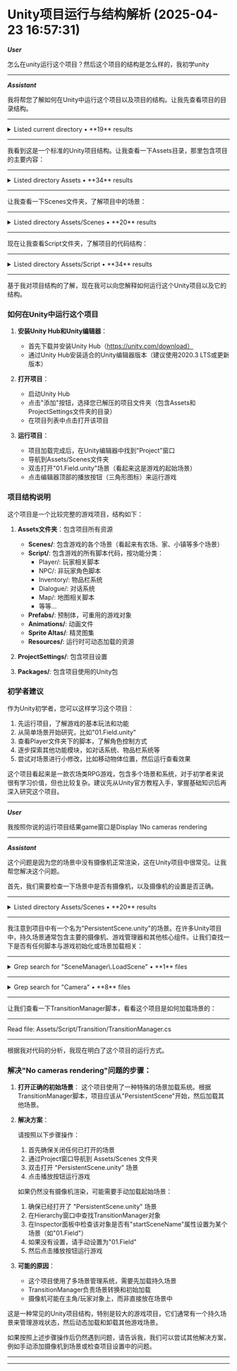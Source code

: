 <!-- Generated by SpecStory -->

# Unity项目运行与结构解析 (2025-04-23 16:57:31)

_**User**_

怎么在unity运行这个项目？然后这个项目的结构是怎么样的，我初学unity

---

_**Assistant**_

我将帮您了解如何在Unity中运行这个项目以及项目的结构。让我先查看项目的目录结构。

---

<details>
            <summary>Listed current directory • **19** results</summary>
        
| Name |
|-------|
| 📁 `.vs` |
| 📄 `UpgradeLog.htm` |
| 📁 `Temp` |
| 📁 `Logs` |
| 📁 `Assets` |
| 📁 `ProjectSettings` |
| 📁 `Library` |
| 📄 `Assembly-CSharp-Editor.csproj` |
| 📄 `Assembly-CSharp-firstpass.csproj` |
| 📄 `Assembly-CSharp.csproj` |
| 📄 `Graduation-project-of-Chengdu-University-of-Technology-main.sln` |
| 📁 `.specstory` |
| 📁 `Packages` |
| 📁 `UserSettings` |
| 📁 `UIElementsSchema` |
| 📁 `AStarDemo` |
| 📄 `ignore.conf` |
| 📄 `.vsconfig` |
| 📄 `.gitignore` |

</details>

---

我看到这是一个标准的Unity项目结构。让我查看一下Assets目录，那里包含项目的主要内容：

---

<details>
            <summary>Listed directory Assets • **34** results</summary>
        
| Name |
|-------|
| 📁 `Settings` |
| 📁 `Tilemaps` |
| 📁 `TextMesh Pro` |
| 📁 `Sprite Presets` |
| 📁 `Sprite Altas` |
| 📁 `Script` |
| 📁 `Scenes` |
| 📁 `Resources` |
| 📁 `Prefabs` |
| 📁 `Plugins` |
| 📁 `M Studio` |
| 📁 `GameData` |
| 📁 `Fonts` |
| 📁 `Fantasy Cursor Pack` |
| 📁 `Editor` |
| 📁 `Animators` |
| 📁 `Animations` |
| 📄 `Tilemaps.meta` |
| 📄 `TextMesh Pro.meta` |
| 📄 `Sprite Presets.meta` |
| 📄 `Sprite Altas.meta` |
| 📄 `Settings.meta` |
| 📄 `Script.meta` |
| 📄 `Scenes.meta` |
| 📄 `Resources.meta` |
| 📄 `Prefabs.meta` |
| 📄 `Plugins.meta` |
| 📄 `M Studio.meta` |
| 📄 `GameData.meta` |
| 📄 `Fonts.meta` |
| 📄 `Fantasy Cursor Pack.meta` |
| 📄 `Editor.meta` |
| 📄 `Animators.meta` |
| 📄 `Animations.meta` |

</details>

---

让我查看一下Scenes文件夹，了解项目中的场景：

---

<details>
            <summary>Listed directory Assets/Scenes • **20** results</summary>
        
| Name |
|-------|
| 📄 `UI.unity.meta` |
| 📄 `UI.unity` |
| 📄 `Template.unity.meta` |
| 📄 `Template.unity` |
| 📄 `PersistentScene.unity.meta` |
| 📄 `PersistentScene.unity` |
| 📄 `07.FreedomHouse.unity.meta` |
| 📄 `07.FreedomHouse.unity` |
| 📄 `06.TwilightForest.unity.meta` |
| 📄 `06.TwilightForest.unity` |
| 📄 `05.Farm.unity.meta` |
| 📄 `05.Farm.unity` |
| 📄 `04.SandBeach.unity.meta` |
| 📄 `04.SandBeach.unity` |
| 📄 `03.SmellTown.unity.meta` |
| 📄 `03.SmellTown.unity` |
| 📄 `02.Home.unity.meta` |
| 📄 `02.Home.unity` |
| 📄 `01.Field.unity.meta` |
| 📄 `01.Field.unity` |

</details>

---

现在让我查看Script文件夹，了解项目的代码结构：

---

<details>
            <summary>Listed directory Assets/Script • **34** results</summary>
        
| Name |
|-------|
| 📁 `Utilities` |
| 📁 `Transition` |
| 📁 `Timeline` |
| 📁 `Time` |
| 📁 `SaveLoad` |
| 📁 `Player` |
| 📁 `ObjectPool` |
| 📁 `NPC` |
| 📁 `Menu` |
| 📁 `Map` |
| 📁 `Light` |
| 📁 `Inventory` |
| 📁 `Dialogue` |
| 📁 `Cursor` |
| 📁 `Crop` |
| 📁 `Audio` |
| 📁 `AStar` |
| 📄 `Utilities.meta` |
| 📄 `Transition.meta` |
| 📄 `Timeline.meta` |
| 📄 `Time.meta` |
| 📄 `SaveLoad.meta` |
| 📄 `Player.meta` |
| 📄 `ObjectPool.meta` |
| 📄 `NPC.meta` |
| 📄 `Menu.meta` |
| 📄 `Map.meta` |
| 📄 `Light.meta` |
| 📄 `Inventory.meta` |
| 📄 `Dialogue.meta` |
| 📄 `Cursor.meta` |
| 📄 `Crop.meta` |
| 📄 `Audio.meta` |
| 📄 `AStar.meta` |

</details>

---

基于我对项目结构的了解，现在我可以向您解释如何运行这个Unity项目以及它的结构。

### 如何在Unity中运行这个项目

1. **安装Unity Hub和Unity编辑器**：
   - 首先下载并安装Unity Hub（https://unity.com/download）
   - 通过Unity Hub安装适合的Unity编辑器版本（建议使用2020.3 LTS或更新版本）

2. **打开项目**：
   - 启动Unity Hub
   - 点击"添加"按钮，选择您已解压的项目文件夹（包含Assets和ProjectSettings文件夹的目录）
   - 在项目列表中点击打开该项目

3. **运行项目**：
   - 项目加载完成后，在Unity编辑器中找到"Project"窗口
   - 导航到Assets/Scenes文件夹
   - 双击打开"01.Field.unity"场景（看起来这是游戏的起始场景）
   - 点击编辑器顶部的播放按钮（三角形图标）来运行游戏

### 项目结构说明

这个项目是一个比较完整的游戏项目，结构如下：

1. **Assets文件夹**：包含项目所有资源
   - **Scenes/**: 包含游戏的各个场景（看起来有农场、家、小镇等多个场景）
   - **Script/**: 包含游戏的所有脚本代码，按功能分类：
     - Player/: 玩家相关脚本
     - NPC/: 非玩家角色脚本
     - Inventory/: 物品栏系统
     - Dialogue/: 对话系统
     - Map/: 地图相关脚本
     - 等等...
   - **Prefabs/**: 预制体，可重用的游戏对象
   - **Animations/**: 动画文件
   - **Sprite Altas/**: 精灵图集
   - **Resources/**: 运行时可动态加载的资源

2. **ProjectSettings/**: 包含项目设置

3. **Packages/**: 包含项目使用的Unity包

### 初学者建议

作为Unity初学者，您可以这样学习这个项目：

1. 先运行项目，了解游戏的基本玩法和功能
2. 从简单场景开始研究，比如"01.Field.unity"
3. 查看Player文件夹下的脚本，了解角色控制方式
4. 逐步探索其他功能模块，如对话系统、物品栏系统等
5. 尝试对场景进行小修改，比如移动物体位置，然后运行查看效果

这个项目看起来是一款农场类RPG游戏，包含多个场景和系统，对于初学者来说很有学习价值，但也比较复杂。建议先从Unity官方教程入手，掌握基础知识后再深入研究这个项目。

---

_**User**_

我按照你说的运行项目结果game窗口是Display 1No cameras rendering

---

_**Assistant**_

这个问题是因为您的场景中没有摄像机正常渲染，这在Unity项目中很常见。让我帮您解决这个问题。

首先，我们需要检查一下场景中是否有摄像机，以及摄像机的设置是否正确。

---

<details>
            <summary>Listed directory Assets/Scenes • **20** results</summary>
        
| Name |
|-------|
| 📄 `UI.unity.meta` |
| 📄 `UI.unity` |
| 📄 `Template.unity.meta` |
| 📄 `Template.unity` |
| 📄 `PersistentScene.unity.meta` |
| 📄 `PersistentScene.unity` |
| 📄 `07.FreedomHouse.unity.meta` |
| 📄 `07.FreedomHouse.unity` |
| 📄 `06.TwilightForest.unity.meta` |
| 📄 `06.TwilightForest.unity` |
| 📄 `05.Farm.unity.meta` |
| 📄 `05.Farm.unity` |
| 📄 `04.SandBeach.unity.meta` |
| 📄 `04.SandBeach.unity` |
| 📄 `03.SmellTown.unity.meta` |
| 📄 `03.SmellTown.unity` |
| 📄 `02.Home.unity.meta` |
| 📄 `02.Home.unity` |
| 📄 `01.Field.unity.meta` |
| 📄 `01.Field.unity` |

</details>

---

我注意到项目中有一个名为"PersistentScene.unity"的场景。在许多Unity项目中，持久场景通常包含主要的摄像机、游戏管理器和其他核心组件。让我们查找一下是否有任何脚本与游戏初始化或场景加载相关：

---

<details>
            <summary>Grep search for "SceneManager\.LoadScene" • **1** files</summary>
        
| File | Line | Match |
|------|------|-------|
| `file:///d%3A/Project/2025/Graduation-project-of-Chengdu-University-of-Technology-main/Assets/Script/Transition/TransitionManager.cs` | L18 | `SceneManager.LoadScene("UI", LoadSceneMode.Additive);` |
| `file:///d%3A/Project/2025/Graduation-project-of-Chengdu-University-of-Technology-main/Assets/Script/Transition/TransitionManager.cs` | L79 | `yield return SceneManager.LoadSceneAsync(sceneName, LoadSceneMode.Additive);//�첽����(���صĳ�����,���ص�ģʽ:����)��ʱֻ�Ǽ����˳�������û�м���` |

</details>

---

<details>
            <summary>Grep search for "Camera" • **8** files</summary>
        
| File | Line | Match |
|------|------|-------|
| `file:///d%3A/Project/2025/Graduation-project-of-Chengdu-University-of-Technology-main/Assets/TextMesh%20Pro/Examples%20%26%20Extras/Scripts/TMP_TextSelector_B.cs` | L24 | `private Camera m_Camera;` |
| `file:///d%3A/Project/2025/Graduation-project-of-Chengdu-University-of-Technology-main/Assets/TextMesh%20Pro/Examples%20%26%20Extras/Scripts/TMP_TextSelector_B.cs` | L43 | `// Get a reference to the camera if Canvas Render Mode is not ScreenSpace Overlay.` |
| `file:///d%3A/Project/2025/Graduation-project-of-Chengdu-University-of-Technology-main/Assets/TextMesh%20Pro/Examples%20%26%20Extras/Scripts/TMP_TextSelector_B.cs` | L45 | `m_Camera = null;` |
| `file:///d%3A/Project/2025/Graduation-project-of-Chengdu-University-of-Technology-main/Assets/TextMesh%20Pro/Examples%20%26%20Extras/Scripts/TMP_TextSelector_B.cs` | L47 | `m_Camera = m_Canvas.worldCamera;` |
| `file:///d%3A/Project/2025/Graduation-project-of-Chengdu-University-of-Technology-main/Assets/TextMesh%20Pro/Examples%20%26%20Extras/Scripts/TMP_TextSelector_B.cs` | L86 | `int charIndex = TMP_TextUtilities.FindIntersectingCharacter(m_TextMeshPro, Input.mousePosition, m_Camera, true);` |
| `file:///d%3A/Project/2025/Graduation-project-of-Chengdu-University-of-Technology-main/Assets/TextMesh%20Pro/Examples%20%26%20Extras/Scripts/TMP_TextSelector_B.cs` | L168 | `int wordIndex = TMP_TextUtilities.FindIntersectingWord(m_TextMeshPro, Input.mousePosition, m_Camera);` |
| `file:///d%3A/Project/2025/Graduation-project-of-Chengdu-University-of-Technology-main/Assets/TextMesh%20Pro/Examples%20%26%20Extras/Scripts/TMP_TextSelector_B.cs` | L241 | `int linkIndex = TMP_TextUtilities.FindIntersectingLink(m_TextMeshPro, Input.mousePosition, m_Camera);` |
| `file:///d%3A/Project/2025/Graduation-project-of-Chengdu-University-of-Technology-main/Assets/TextMesh%20Pro/Examples%20%26%20Extras/Scripts/TMP_TextSelector_B.cs` | L260 | `RectTransformUtility.ScreenPointToWorldPointInRectangle(m_TextMeshPro.rectTransform, Input.mousePosition, m_Camera, out worldPointInRectangle);` |
| `file:///d%3A/Project/2025/Graduation-project-of-Chengdu-University-of-Technology-main/Assets/TextMesh%20Pro/Examples%20%26%20Extras/Scripts/TMP_TextSelector_B.cs` | L313 | `int charIndex = TMP_TextUtilities.FindIntersectingCharacter(m_TextMeshPro, Input.mousePosition, m_Camera, true);` |
| `file:///d%3A/Project/2025/Graduation-project-of-Chengdu-University-of-Technology-main/Assets/TextMesh%20Pro/Examples%20%26%20Extras/Scripts/TMP_TextSelector_B.cs` | L338 | `int wordIndex = TMP_TextUtilities.FindIntersectingWord(m_TextMeshPro, Input.mousePosition, m_Camera);` |
| `file:///d%3A/Project/2025/Graduation-project-of-Chengdu-University-of-Technology-main/Assets/TextMesh%20Pro/Examples%20%26%20Extras/Scripts/TMP_TextSelector_B.cs` | L398 | `int linkIndex = TMP_TextUtilities.FindIntersectingLink(m_TextMeshPro, Input.mousePosition, m_Camera);` |
| `file:///d%3A/Project/2025/Graduation-project-of-Chengdu-University-of-Technology-main/Assets/TextMesh%20Pro/Examples%20%26%20Extras/Scripts/TMP_TextSelector_A.cs` | L12 | `private Camera m_Camera;` |
| `file:///d%3A/Project/2025/Graduation-project-of-Chengdu-University-of-Technology-main/Assets/TextMesh%20Pro/Examples%20%26%20Extras/Scripts/TMP_TextSelector_A.cs` | L22 | `m_Camera = Camera.main;` |
| `file:///d%3A/Project/2025/Graduation-project-of-Chengdu-University-of-Technology-main/Assets/TextMesh%20Pro/Examples%20%26%20Extras/Scripts/TMP_TextSelector_A.cs` | L33 | `if (TMP_TextUtilities.IsIntersectingRectTransform(m_TextMeshPro.rectTransform, Input.mousePosition, Camera.main))` |
| `file:///d%3A/Project/2025/Graduation-project-of-Chengdu-University-of-Technology-main/Assets/TextMesh%20Pro/Examples%20%26%20Extras/Scripts/TMP_TextSelector_A.cs` | L41 | `int charIndex = TMP_TextUtilities.FindIntersectingCharacter(m_TextMeshPro, Input.mousePosition, Camera.main, true);` |
| `file:///d%3A/Project/2025/Graduation-project-of-Chengdu-University-of-Technology-main/Assets/TextMesh%20Pro/Examples%20%26%20Extras/Scripts/TMP_TextSelector_A.cs` | L68 | `int linkIndex = TMP_TextUtilities.FindIntersectingLink(m_TextMeshPro, Input.mousePosition, m_Camera);` |
| `file:///d%3A/Project/2025/Graduation-project-of-Chengdu-University-of-Technology-main/Assets/TextMesh%20Pro/Examples%20%26%20Extras/Scripts/TMP_TextSelector_A.cs` | L89 | `RectTransformUtility.ScreenPointToWorldPointInRectangle(m_TextMeshPro.rectTransform, Input.mousePosition, m_Camera, out worldPointInRectangle);` |
| `file:///d%3A/Project/2025/Graduation-project-of-Chengdu-University-of-Technology-main/Assets/TextMesh%20Pro/Examples%20%26%20Extras/Scripts/TMP_TextSelector_A.cs` | L110 | `int wordIndex = TMP_TextUtilities.FindIntersectingWord(m_TextMeshPro, Input.mousePosition, Camera.main);` |
| `file:///d%3A/Project/2025/Graduation-project-of-Chengdu-University-of-Technology-main/Assets/TextMesh%20Pro/Examples%20%26%20Extras/Scripts/TMP_TextSelector_A.cs` | L118 | `wordPOS = Camera.main.WorldToScreenPoint(wordPOS);` |
| `file:///d%3A/Project/2025/Graduation-project-of-Chengdu-University-of-Technology-main/Assets/TextMesh%20Pro/Examples%20%26%20Extras/Scripts/TMP_TextInfoDebugTool.cs` | L639 | `var cam = Camera.current;` |
| `file:///d%3A/Project/2025/Graduation-project-of-Chengdu-University-of-Technology-main/Assets/TextMesh%20Pro/Examples%20%26%20Extras/Scripts/TMP_TextEventHandler.cs` | L90 | `private Camera m_Camera;` |
| `file:///d%3A/Project/2025/Graduation-project-of-Chengdu-University-of-Technology-main/Assets/TextMesh%20Pro/Examples%20%26%20Extras/Scripts/TMP_TextEventHandler.cs` | L103 | `// Get a reference to the camera rendering the text taking into consideration the text component type.` |
| `file:///d%3A/Project/2025/Graduation-project-of-Chengdu-University-of-Technology-main/Assets/TextMesh%20Pro/Examples%20%26%20Extras/Scripts/TMP_TextEventHandler.cs` | L110 | `m_Camera = null;` |
| `file:///d%3A/Project/2025/Graduation-project-of-Chengdu-University-of-Technology-main/Assets/TextMesh%20Pro/Examples%20%26%20Extras/Scripts/TMP_TextEventHandler.cs` | L112 | `m_Camera = m_Canvas.worldCamera;` |
| `file:///d%3A/Project/2025/Graduation-project-of-Chengdu-University-of-Technology-main/Assets/TextMesh%20Pro/Examples%20%26%20Extras/Scripts/TMP_TextEventHandler.cs` | L117 | `m_Camera = Camera.main;` |
| `file:///d%3A/Project/2025/Graduation-project-of-Chengdu-University-of-Technology-main/Assets/TextMesh%20Pro/Examples%20%26%20Extras/Scripts/TMP_TextEventHandler.cs` | L124 | `if (TMP_TextUtilities.IsIntersectingRectTransform(m_TextComponent.rectTransform, Input.mousePosition, m_Camera))` |
| `file:///d%3A/Project/2025/Graduation-project-of-Chengdu-University-of-Technology-main/Assets/TextMesh%20Pro/Examples%20%26%20Extras/Scripts/TMP_TextEventHandler.cs` | L127 | `int charIndex = TMP_TextUtilities.FindIntersectingCharacter(m_TextComponent, Input.mousePosition, m_Camera, true);` |
| `file:///d%3A/Project/2025/Graduation-project-of-Chengdu-University-of-Technology-main/Assets/TextMesh%20Pro/Examples%20%26%20Extras/Scripts/TMP_TextEventHandler.cs` | L145 | `int wordIndex = TMP_TextUtilities.FindIntersectingWord(m_TextComponent, Input.mousePosition, m_Camera);` |
| `file:///d%3A/Project/2025/Graduation-project-of-Chengdu-University-of-Technology-main/Assets/TextMesh%20Pro/Examples%20%26%20Extras/Scripts/TMP_TextEventHandler.cs` | L161 | `int lineIndex = TMP_TextUtilities.FindIntersectingLine(m_TextComponent, Input.mousePosition, m_Camera);` |
| `file:///d%3A/Project/2025/Graduation-project-of-Chengdu-University-of-Technology-main/Assets/TextMesh%20Pro/Examples%20%26%20Extras/Scripts/TMP_TextEventHandler.cs` | L184 | `int linkIndex = TMP_TextUtilities.FindIntersectingLink(m_TextComponent, Input.mousePosition, m_Camera);` |
| `file:///d%3A/Project/2025/Graduation-project-of-Chengdu-University-of-Technology-main/Assets/TextMesh%20Pro/Examples%20%26%20Extras/Scripts/TMP_FrameRateCounter.cs` | L22 | `private Camera m_camera;` |
| `file:///d%3A/Project/2025/Graduation-project-of-Chengdu-University-of-Technology-main/Assets/TextMesh%20Pro/Examples%20%26%20Extras/Scripts/TMP_FrameRateCounter.cs` | L31 | `m_camera = Camera.main;` |
| `file:///d%3A/Project/2025/Graduation-project-of-Chengdu-University-of-Technology-main/Assets/TextMesh%20Pro/Examples%20%26%20Extras/Scripts/TMP_FrameRateCounter.cs` | L42 | `m_frameCounter_transform.SetParent(m_camera.transform);` |
| `file:///d%3A/Project/2025/Graduation-project-of-Chengdu-University-of-Technology-main/Assets/TextMesh%20Pro/Examples%20%26%20Extras/Scripts/TMP_FrameRateCounter.cs` | L113 | `m_frameCounter_transform.position = m_camera.ViewportToWorldPoint(new Vector3(0, 1, 100.0f));` |
| `file:///d%3A/Project/2025/Graduation-project-of-Chengdu-University-of-Technology-main/Assets/TextMesh%20Pro/Examples%20%26%20Extras/Scripts/TMP_FrameRateCounter.cs` | L118 | `m_frameCounter_transform.position = m_camera.ViewportToWorldPoint(new Vector3(0, 0, 100.0f));` |
| `file:///d%3A/Project/2025/Graduation-project-of-Chengdu-University-of-Technology-main/Assets/TextMesh%20Pro/Examples%20%26%20Extras/Scripts/TMP_FrameRateCounter.cs` | L123 | `m_frameCounter_transform.position = m_camera.ViewportToWorldPoint(new Vector3(1, 1, 100.0f));` |
| `file:///d%3A/Project/2025/Graduation-project-of-Chengdu-University-of-Technology-main/Assets/TextMesh%20Pro/Examples%20%26%20Extras/Scripts/TMP_FrameRateCounter.cs` | L128 | `m_frameCounter_transform.position = m_camera.ViewportToWorldPoint(new Vector3(1, 0, 100.0f));` |
| `file:///d%3A/Project/2025/Graduation-project-of-Chengdu-University-of-Technology-main/Assets/TextMesh%20Pro/Examples%20%26%20Extras/Scripts/TMPro_InstructionOverlay.cs` | L14 | `private const string instructions = "Camera Control - <#ffff00>Shift + RMB\n</color>Zoom - <#ffff00>Mouse wheel.";` |
| `file:///d%3A/Project/2025/Graduation-project-of-Chengdu-University-of-Technology-main/Assets/TextMesh%20Pro/Examples%20%26%20Extras/Scripts/TMPro_InstructionOverlay.cs` | L19 | `private Camera m_camera;` |
| `file:///d%3A/Project/2025/Graduation-project-of-Chengdu-University-of-Technology-main/Assets/TextMesh%20Pro/Examples%20%26%20Extras/Scripts/TMPro_InstructionOverlay.cs` | L28 | `m_camera = Camera.main;` |
| `file:///d%3A/Project/2025/Graduation-project-of-Chengdu-University-of-Technology-main/Assets/TextMesh%20Pro/Examples%20%26%20Extras/Scripts/TMPro_InstructionOverlay.cs` | L32 | `m_frameCounter_transform.parent = m_camera.transform;` |
| `file:///d%3A/Project/2025/Graduation-project-of-Chengdu-University-of-Technology-main/Assets/TextMesh%20Pro/Examples%20%26%20Extras/Scripts/TMPro_InstructionOverlay.cs` | L63 | `m_frameCounter_transform.position = m_camera.ViewportToWorldPoint(new Vector3(0, 1, 100.0f));` |
| `file:///d%3A/Project/2025/Graduation-project-of-Chengdu-University-of-Technology-main/Assets/TextMesh%20Pro/Examples%20%26%20Extras/Scripts/TMPro_InstructionOverlay.cs` | L68 | `m_frameCounter_transform.position = m_camera.ViewportToWorldPoint(new Vector3(0, 0, 100.0f));` |
| `file:///d%3A/Project/2025/Graduation-project-of-Chengdu-University-of-Technology-main/Assets/TextMesh%20Pro/Examples%20%26%20Extras/Scripts/TMPro_InstructionOverlay.cs` | L73 | `m_frameCounter_transform.position = m_camera.ViewportToWorldPoint(new Vector3(1, 1, 100.0f));` |
| `file:///d%3A/Project/2025/Graduation-project-of-Chengdu-University-of-Technology-main/Assets/TextMesh%20Pro/Examples%20%26%20Extras/Scripts/TMPro_InstructionOverlay.cs` | L78 | `m_frameCounter_transform.position = m_camera.ViewportToWorldPoint(new Vector3(1, 0, 100.0f));` |
| `file:///d%3A/Project/2025/Graduation-project-of-Chengdu-University-of-Technology-main/Assets/TextMesh%20Pro/Examples%20%26%20Extras/Scripts/TextMeshProFloatingText.cs` | L17 | `private Transform m_cameraTransform;` |
| `file:///d%3A/Project/2025/Graduation-project-of-Chengdu-University-of-Technology-main/Assets/TextMesh%20Pro/Examples%20%26%20Extras/Scripts/TextMeshProFloatingText.cs` | L45 | `m_cameraTransform = Camera.main.transform;` |
| `file:///d%3A/Project/2025/Graduation-project-of-Chengdu-University-of-Technology-main/Assets/TextMesh%20Pro/Examples%20%26%20Extras/Scripts/TextMeshProFloatingText.cs` | L145 | `// Align floating text perpendicular to Camera.` |
| `file:///d%3A/Project/2025/Graduation-project-of-Chengdu-University-of-Technology-main/Assets/TextMesh%20Pro/Examples%20%26%20Extras/Scripts/TextMeshProFloatingText.cs` | L146 | `if (!lastPOS.Compare(m_cameraTransform.position, 1000) || !lastRotation.Compare(m_cameraTransform.rotation, 1000))` |
| `file:///d%3A/Project/2025/Graduation-project-of-Chengdu-University-of-Technology-main/Assets/TextMesh%20Pro/Examples%20%26%20Extras/Scripts/TextMeshProFloatingText.cs` | L148 | `lastPOS = m_cameraTransform.position;` |
| `file:///d%3A/Project/2025/Graduation-project-of-Chengdu-University-of-Technology-main/Assets/TextMesh%20Pro/Examples%20%26%20Extras/Scripts/TextMeshProFloatingText.cs` | L149 | `lastRotation = m_cameraTransform.rotation;` |
| `file:///d%3A/Project/2025/Graduation-project-of-Chengdu-University-of-Technology-main/Assets/TextMesh%20Pro/Examples%20%26%20Extras/Scripts/TextMeshProFloatingText.cs` | L200 | `// Align floating text perpendicular to Camera.` |
| `file:///d%3A/Project/2025/Graduation-project-of-Chengdu-University-of-Technology-main/Assets/TextMesh%20Pro/Examples%20%26%20Extras/Scripts/TextMeshProFloatingText.cs` | L201 | `if (!lastPOS.Compare(m_cameraTransform.position, 1000) || !lastRotation.Compare(m_cameraTransform.rotation, 1000))` |
| `file:///d%3A/Project/2025/Graduation-project-of-Chengdu-University-of-Technology-main/Assets/TextMesh%20Pro/Examples%20%26%20Extras/Scripts/TextMeshProFloatingText.cs` | L203 | `lastPOS = m_cameraTransform.position;` |
| `file:///d%3A/Project/2025/Graduation-project-of-Chengdu-University-of-Technology-main/Assets/TextMesh%20Pro/Examples%20%26%20Extras/Scripts/TextMeshProFloatingText.cs` | L204 | `lastRotation = m_cameraTransform.rotation;` |
| `file:///d%3A/Project/2025/Graduation-project-of-Chengdu-University-of-Technology-main/Assets/TextMesh%20Pro/Examples%20%26%20Extras/Scripts/CameraController.cs` | L7 | `public class CameraController : MonoBehaviour` |
| `file:///d%3A/Project/2025/Graduation-project-of-Chengdu-University-of-Technology-main/Assets/TextMesh%20Pro/Examples%20%26%20Extras/Scripts/CameraController.cs` | L9 | `public enum CameraModes { Follow, Isometric, Free }` |
| `file:///d%3A/Project/2025/Graduation-project-of-Chengdu-University-of-Technology-main/Assets/TextMesh%20Pro/Examples%20%26%20Extras/Scripts/CameraController.cs` | L11 | `private Transform cameraTransform;` |
| `file:///d%3A/Project/2025/Graduation-project-of-Chengdu-University-of-Technology-main/Assets/TextMesh%20Pro/Examples%20%26%20Extras/Scripts/CameraController.cs` | L14 | `public Transform CameraTarget;` |
| `file:///d%3A/Project/2025/Graduation-project-of-Chengdu-University-of-Technology-main/Assets/TextMesh%20Pro/Examples%20%26%20Extras/Scripts/CameraController.cs` | L26 | `public CameraModes CameraMode = CameraModes.Follow;` |
| `file:///d%3A/Project/2025/Graduation-project-of-Chengdu-University-of-Technology-main/Assets/TextMesh%20Pro/Examples%20%26%20Extras/Scripts/CameraController.cs` | L49 | `private const string event_FollowDistance = "Slider - Camera Zoom";` |
| `file:///d%3A/Project/2025/Graduation-project-of-Chengdu-University-of-Technology-main/Assets/TextMesh%20Pro/Examples%20%26%20Extras/Scripts/CameraController.cs` | L62 | `cameraTransform = transform;` |
| `file:///d%3A/Project/2025/Graduation-project-of-Chengdu-University-of-Technology-main/Assets/TextMesh%20Pro/Examples%20%26%20Extras/Scripts/CameraController.cs` | L70 | `if (CameraTarget == null)` |
| `file:///d%3A/Project/2025/Graduation-project-of-Chengdu-University-of-Technology-main/Assets/TextMesh%20Pro/Examples%20%26%20Extras/Scripts/CameraController.cs` | L73 | `dummyTarget = new GameObject("Camera Target").transform;` |
| `file:///d%3A/Project/2025/Graduation-project-of-Chengdu-University-of-Technology-main/Assets/TextMesh%20Pro/Examples%20%26%20Extras/Scripts/CameraController.cs` | L74 | `CameraTarget = dummyTarget;` |
| `file:///d%3A/Project/2025/Graduation-project-of-Chengdu-University-of-Technology-main/Assets/TextMesh%20Pro/Examples%20%26%20Extras/Scripts/CameraController.cs` | L85 | `if (CameraTarget != null)` |
| `file:///d%3A/Project/2025/Graduation-project-of-Chengdu-University-of-Technology-main/Assets/TextMesh%20Pro/Examples%20%26%20Extras/Scripts/CameraController.cs` | L87 | `if (CameraMode == CameraModes.Isometric)` |
| `file:///d%3A/Project/2025/Graduation-project-of-Chengdu-University-of-Technology-main/Assets/TextMesh%20Pro/Examples%20%26%20Extras/Scripts/CameraController.cs` | L89 | `desiredPosition = CameraTarget.position + Quaternion.Euler(ElevationAngle, OrbitalAngle, 0f) * new Vector3(0, 0, -FollowDistance);` |
| `file:///d%3A/Project/2025/Graduation-project-of-Chengdu-University-of-Technology-main/Assets/TextMesh%20Pro/Examples%20%26%20Extras/Scripts/CameraController.cs` | L91 | `else if (CameraMode == CameraModes.Follow)` |
| `file:///d%3A/Project/2025/Graduation-project-of-Chengdu-University-of-Technology-main/Assets/TextMesh%20Pro/Examples%20%26%20Extras/Scripts/CameraController.cs` | L93 | `desiredPosition = CameraTarget.position + CameraTarget.TransformDirection(Quaternion.Euler(ElevationAngle, OrbitalAngle, 0f) * (new Vector3(0, 0, -FollowDistance)));` |
| `file:///d%3A/Project/2025/Graduation-project-of-Chengdu-University-of-Technology-main/Assets/TextMesh%20Pro/Examples%20%26%20Extras/Scripts/CameraController.cs` | L97 | `// Free Camera implementation` |
| `file:///d%3A/Project/2025/Graduation-project-of-Chengdu-University-of-Technology-main/Assets/TextMesh%20Pro/Examples%20%26%20Extras/Scripts/CameraController.cs` | L103 | `cameraTransform.position = Vector3.SmoothDamp(cameraTransform.position, desiredPosition, ref currentVelocity, MovementSmoothingValue * Time.fixedDeltaTime);` |
| `file:///d%3A/Project/2025/Graduation-project-of-Chengdu-University-of-Technology-main/Assets/TextMesh%20Pro/Examples%20%26%20Extras/Scripts/CameraController.cs` | L104 | `//cameraTransform.position = Vector3.Lerp(cameraTransform.position, desiredPosition, Time.deltaTime * 5.0f);` |
| `file:///d%3A/Project/2025/Graduation-project-of-Chengdu-University-of-Technology-main/Assets/TextMesh%20Pro/Examples%20%26%20Extras/Scripts/CameraController.cs` | L109 | `cameraTransform.position = desiredPosition;` |
| `file:///d%3A/Project/2025/Graduation-project-of-Chengdu-University-of-Technology-main/Assets/TextMesh%20Pro/Examples%20%26%20Extras/Scripts/CameraController.cs` | L113 | `cameraTransform.rotation = Quaternion.Lerp(cameraTransform.rotation, Quaternion.LookRotation(CameraTarget.position - cameraTransform.position), RotationSmoothingValue * Time.deltaTime);` |
| `file:///d%3A/Project/2025/Graduation-project-of-Chengdu-University-of-Technology-main/Assets/TextMesh%20Pro/Examples%20%26%20Extras/Scripts/CameraController.cs` | L116 | `cameraTransform.LookAt(CameraTarget);` |

</details>

---

让我们查看一下TransitionManager脚本，看看这个项目是如何加载场景的：

---

Read file: Assets/Script/Transition/TransitionManager.cs

---

根据我对代码的分析，我现在明白了这个项目的运行方式。

### 解决"No cameras rendering"问题的步骤：

1. **打开正确的初始场景**：
   这个项目使用了一种特殊的场景加载系统。根据TransitionManager脚本，项目应该从"PersistentScene"开始，然后加载其他场景。

2. **解决方案**：

   请按照以下步骤操作：

   1. 首先确保关闭任何已打开的场景
   2. 通过Project窗口导航到 Assets/Scenes 文件夹
   3. 双击打开 "PersistentScene.unity" 场景
   4. 点击播放按钮运行游戏

   如果仍然没有摄像机渲染，可能需要手动加载起始场景：

   1. 确保已经打开了 "PersistentScene.unity" 场景
   2. 在Hierarchy窗口中查找TransitionManager对象
   3. 在Inspector面板中检查该对象是否有"startSceneName"属性设置为某个场景（如"01.Field"）
   4. 如果没有设置，请手动设置为"01.Field"
   5. 然后点击播放按钮运行游戏

3. **可能的原因**：
   - 这个项目使用了多场景管理系统，需要先加载持久场景
   - TransitionManager负责场景转换和初始加载
   - 摄像机可能在主角/玩家对象上，而非直接放在场景中

这是一种常见的Unity项目结构，特别是较大的游戏项目，它们通常有一个持久场景来管理游戏状态，然后动态加载和卸载其他游戏场景。

如果按照上述步骤操作后仍然遇到问题，请告诉我，我们可以尝试其他解决方案，例如手动添加摄像机到场景或检查项目设置中的问题。

---



---

